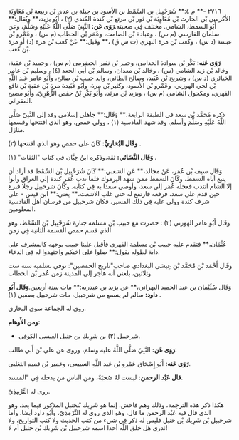 ٢٧١٦ -** م ٤:** شُرَحْبِيل بن السِّمْط بن الأسود بن جبلة بن عدي بْن ربيعة بْن مُعَاوِيَة الأكرمين بْن الحارث بْن مُعَاوِيَة بْن ثور بْن مرتع بْن كندة الكندي (٢) ، أَبُو يزيد،** ويُقال:** أَبُو السمط، الشامي. مختلف فِي صحبته.**رَوَى عَن:** النَّبِيّ صَلَّى اللَّهُ عَلَيْهِ وسَلَّمَ، وعن سلمان الفارسي (م س) ، وعبادة بْن الصامت، وعُمَر بْن الخطاب (م س) ، وعَمْرو بْن عبسة (د س) ، وكعب بْن مرة البهزي (ت س ق) ،** وقيل:** عَنْ كعب بْن مرة (د) أو مرة بْن كعب.

**رَوَى عَنه:** بَكْر بْن سوادة الجذامي، وجبير بْن نفير الحضرمي (م س) ، وحميد بْن عقبة، وخالد بْن زيد الشامي (س) ، وخالد بْن معدان، وسالم بْن أَبي الجعد (٤) ، وسليم بْن عامر الخبائري (د س) ، وشريح بْن عُبَيد، وصالح الطائي، والد حبيب بْن صالح، وأَبُو عامر عَبد اللَّهِ بْن لحي الهوزني، وعَمْرو بْن الأسود، وكثير بْن مرة، وأَبُو عُبَيدة مرة بْن عقبة بْن نافع الفهري، ومكحول الشامي (م س) ، ويزيد بْن مرثد، وأَبُو بَكْرِ بْنُ حفص الزُّهْرِيّ، وأَبُو مصبح المقرائي.

ذكره مُحَمَّد بْن سعد في الطبقة الرابعة،** وَقَال:** جاهلي إسلامي وفد إلى النَّبِيّ صَلَّى اللَّهُ عَلَيْهِ وسَلَّمَ وأسلم. وقد شهد القادسية (١) ، وولي حمص، وهو الذي افتتحها وقسمها منازل.

**وقَال البُخارِيُّ:** كَانَ على حمص وهو الذي افتتحها (٢) .

**وَقَال النَّسَائي:** ثقة.وذكره ابنُ حِبَّان في كتاب "الثقات" (١) .

وَقَال سيف بْن عُمَر، عَنْ مجالد،** عَنِ الشعبي:** كَانَ شُرَحْبِيل بْن السِّمْط قد أراد أن يتبع أباه السمط، وكَانَ السمط ممن شهد اليرموك فلما ندب عُمَر كندة إلى العراق وأبوا إلا الشام انتدب فعجله عُمَر إلى سعد، وأوصى سعدا به فِي كتابه. وكَانَ شرحبيل رجلا فبرع حين قدم على سعد، فرفعه فارتفع له حتى غلب الاشعث،** يعني:** ابن قيس - على شرف كندة وولي عليه فِي ذلك المسير، فكان شرحبيل من فرسان أهل القادسية المعلومين.

وَقَال أَبُو عامر الهوزني (٢) : حضرت مع حبيب بْن مسلمة جنازة شُرَحْبِيل بْن السِّمْط، وهو الذي قسم حمص القسمة الثانية فِي زمن

عُثْمَان،** فتقدم عليه حبيب بْن مسلمة الفهري فأقبل علينا حبيب بوجهه كالمشرف على دابة لطوله يقول:** صلوا على اخيكم واجتهدوا له فِي الدعاء.

وَقَال أَحْمَد بْن مُحَمَّد بْن عِيسَى البغدادي صاحب"تاريخ الحمصين": توفي بسلمية سنة ست وثلاثين، بلغني أنه هاجر إلى المدينة زمن عُمَر بْن الخطاب.

وَقَال سُلَيْمان بن عبد الحميد البهراني،** عن يزيد بن عبدربه:** مات سنة أربعين.**وَقَال أَبُو داود:** سالم لم يسمع من شرحبيل، مات شرحبيل بصفين (١) .

روى له الجماعة سوى البخاري.

**ومن الأَوهام:**

- شرحبيل (٢) بن شَرِيك بن حنبل العبسي الكوفي.

**رَوَى عَن:** النَّبِيّ صَلَّى اللَّهُ عليه وسلم، وروى عن علي بْن أَبي طالب.

**رَوَى عَنه:** أَبُو إِسْحَاق عَمْرو بْن عَبد اللَّهِ السبيعي، وعمير بْن قميم التغلبي.

**قال عَبْد الرحمن:** ليست لهُ صُحبَةٌ، ومن الناس من يدخله فِي "المسند.

روى له التِّرْمِذِيّ.

هكذا ذكر هذه الترجمة، وذلك وهم فاحش، إنما هو شَرِيك بْنحنبل المذكور فيما بعد، وهو الذي قال فيه عَبْد الرحمن ما قال، وهو الذي روى له التِّرْمِذِيّ، وأَبُو داود أيضا. وأما شرحبيل بْن شَرِيك بْن حنبل فليس له ذكر فِي شيء من كتب الحديث ولا كتب التواريخ، ولا ندري هل خلق اللَّه أحدا اسمه شرحبيل بْن شَرِيك بْن حنبل أم لا!